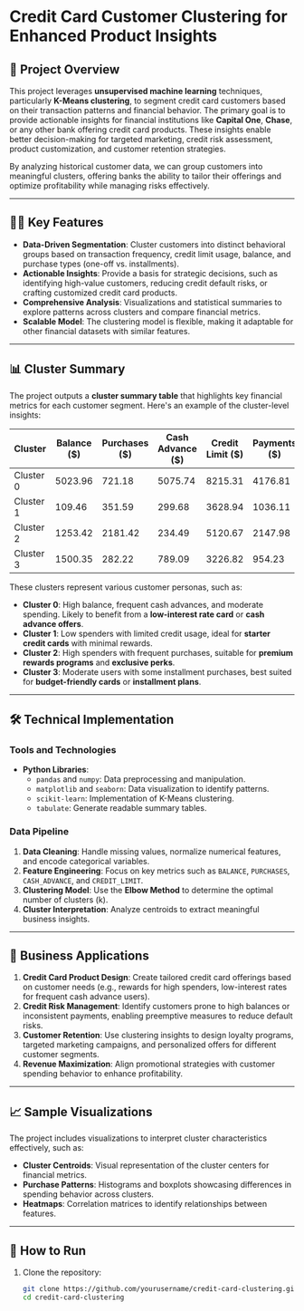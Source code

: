 # Credit Card Customer Clustering for Enhanced Product Insights  

## 🚀 Project Overview  
This project leverages **unsupervised machine learning** techniques, particularly **K-Means clustering**, to segment credit card customers based on their transaction patterns and financial behavior. The primary goal is to provide actionable insights for financial institutions like **Capital One**, **Chase**, or any other bank offering credit card products. These insights enable better decision-making for targeted marketing, credit risk assessment, product customization, and customer retention strategies.

By analyzing historical customer data, we can group customers into meaningful clusters, offering banks the ability to tailor their offerings and optimize profitability while managing risks effectively.

---

## 🧑‍💻 Key Features  
- **Data-Driven Segmentation**: Cluster customers into distinct behavioral groups based on transaction frequency, credit limit usage, balance, and purchase types (one-off vs. installments).  
- **Actionable Insights**: Provide a basis for strategic decisions, such as identifying high-value customers, reducing credit default risks, or crafting customized credit card products.  
- **Comprehensive Analysis**: Visualizations and statistical summaries to explore patterns across clusters and compare financial metrics.  
- **Scalable Model**: The clustering model is flexible, making it adaptable for other financial datasets with similar features.  

---

## 📊 Cluster Summary  
The project outputs a **cluster summary table** that highlights key financial metrics for each customer segment. Here's an example of the cluster-level insights:

| **Cluster** | **Balance ($)** | **Purchases ($)** | **Cash Advance ($)** | **Credit Limit ($)** | **Payments ($)** | **Purchase Frequency** | **Cash Advance Frequency** |  
|-------------|-----------------|-------------------|-----------------------|-----------------------|------------------|------------------------|----------------------------|  
| Cluster 0   | 5023.96         | 721.18           | 5075.74              | 8215.31              | 4176.81          | 0.33                   | 0.51                       |  
| Cluster 1   | 109.46          | 351.59           | 299.68               | 3628.94              | 1036.11          | 0.32                   | 0.04                       |  
| Cluster 2   | 1253.42         | 2181.42          | 234.49               | 5120.67              | 2147.98          | 0.93                   | 0.04                       |  
| Cluster 3   | 1500.35         | 282.22           | 789.09               | 3226.82              | 954.23           | 0.20                   | 0.16                       |  

These clusters represent various customer personas, such as:  
- **Cluster 0**: High balance, frequent cash advances, and moderate spending. Likely to benefit from a **low-interest rate card** or **cash advance offers**.  
- **Cluster 1**: Low spenders with limited credit usage, ideal for **starter credit cards** with minimal rewards.  
- **Cluster 2**: High spenders with frequent purchases, suitable for **premium rewards programs** and **exclusive perks**.  
- **Cluster 3**: Moderate users with some installment purchases, best suited for **budget-friendly cards** or **installment plans**.  

---

## 🛠️ Technical Implementation  
### Tools and Technologies  
- **Python Libraries**:  
  - `pandas` and `numpy`: Data preprocessing and manipulation.  
  - `matplotlib` and `seaborn`: Data visualization to identify patterns.  
  - `scikit-learn`: Implementation of K-Means clustering.  
  - `tabulate`: Generate readable summary tables.  

### Data Pipeline  
1. **Data Cleaning**: Handle missing values, normalize numerical features, and encode categorical variables.  
2. **Feature Engineering**: Focus on key metrics such as `BALANCE`, `PURCHASES`, `CASH_ADVANCE`, and `CREDIT_LIMIT`.  
3. **Clustering Model**: Use the **Elbow Method** to determine the optimal number of clusters (k).  
4. **Cluster Interpretation**: Analyze centroids to extract meaningful business insights.  

---

## 💼 Business Applications  
1. **Credit Card Product Design**: Create tailored credit card offerings based on customer needs (e.g., rewards for high spenders, low-interest rates for frequent cash advance users).  
2. **Credit Risk Management**: Identify customers prone to high balances or inconsistent payments, enabling preemptive measures to reduce default risks.  
3. **Customer Retention**: Use clustering insights to design loyalty programs, targeted marketing campaigns, and personalized offers for different customer segments.  
4. **Revenue Maximization**: Align promotional strategies with customer spending behavior to enhance profitability.  

---

## 📈 Sample Visualizations  
The project includes visualizations to interpret cluster characteristics effectively, such as:  
- **Cluster Centroids**: Visual representation of the cluster centers for financial metrics.  
- **Purchase Patterns**: Histograms and boxplots showcasing differences in spending behavior across clusters.  
- **Heatmaps**: Correlation matrices to identify relationships between features.  

---

## 🚀 How to Run  
1. Clone the repository:  
   ```bash
   git clone https://github.com/yourusername/credit-card-clustering.git
   cd credit-card-clustering
